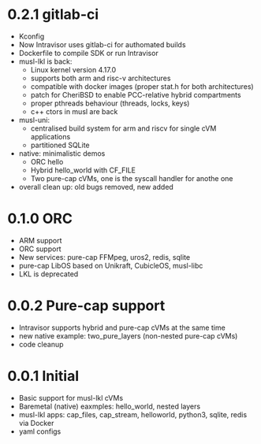 # 0.2.1 gitlab-ci
* Kconfig
* Now Intravisor uses gitlab-ci for authomated builds
* Dockerfile to compile SDK or run Intravisor
* musl-lkl is back:
  - Linux kernel version 4.17.0
  - supports both arm and risc-v architectures
  - compatible with docker images (proper stat.h for both architectures)
  - patch for CheriBSD to enable PCC-relative hybrid compartments
  - proper pthreads behaviour (threads, locks, keys)
  - c++ ctors in musl are back
* musl-uni:
  - centralised build system for arm and riscv for single cVM applications
  - partitioned SQLite
* native: minimalistic demos
  - ORC hello
  - Hybrid hello_world with CF_FILE
  - Two pure-cap cVMs, one is the syscall handler for anothe one
* overall clean up: old bugs removed, new added

# 0.1.0 ORC
* ARM support
* ORC support 
* New services: pure-cap FFMpeg, uros2, redis, sqlite
* pure-cap LibOS based on Unikraft, CubicleOS, musl-libc
* LKL is deprecated

# 0.0.2 Pure-cap support 

* Intravisor supports hybrid and pure-cap cVMs at the same time
* new native example: two_pure_layers (non-nested pure-cap cVMs)
* code cleanup
 
# 0.0.1 Initial 

* Basic support for musl-lkl cVMs
* Baremetal (native) eaxmples: hello_world, nested layers
* musl-lkl apps: cap_files, cap_stream, helloworld, python3, sqlite, redis via Docker
* yaml configs 
